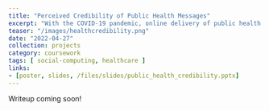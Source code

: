 ```yaml
---
title: "Perceived Credibility of Public Health Messages"
excerpt: "With the COVID-19 pandemic, online delivery of public health messages has become a critical role for public healthcare. We examined how credibility of public health messages regarding COVID-19 varies across different platforms (Twitter, original website) and source (CDC, Georgia Department of Health, independent academics) in a controlled experiment."
teaser: "/images/healthcredibility.png"
date: "2022-04-27"
collection: projects
category: coursework
tags: [ social-computing, healthcare ]
links:
- [poster, slides, /files/slides/public_health_credibility.pptx]
---
```


Writeup coming soon!
